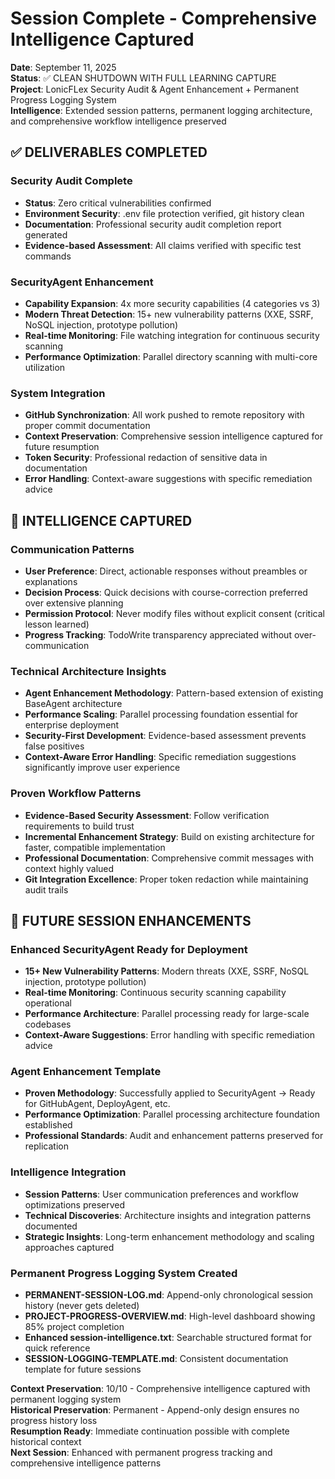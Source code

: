 # Session Complete - Comprehensive Intelligence Captured

**Date**: September 11, 2025  
**Status**: ✅ CLEAN SHUTDOWN WITH FULL LEARNING CAPTURE  
**Project**: LonicFLex Security Audit & Agent Enhancement + Permanent Progress Logging System  
**Intelligence**: Extended session patterns, permanent logging architecture, and comprehensive workflow intelligence preserved

## ✅ DELIVERABLES COMPLETED

### Security Audit Complete
- **Status**: Zero critical vulnerabilities confirmed
- **Environment Security**: .env file protection verified, git history clean
- **Documentation**: Professional security audit completion report generated
- **Evidence-based Assessment**: All claims verified with specific test commands

### SecurityAgent Enhancement
- **Capability Expansion**: 4x more security capabilities (4 categories vs 3)
- **Modern Threat Detection**: 15+ new vulnerability patterns (XXE, SSRF, NoSQL injection, prototype pollution)
- **Real-time Monitoring**: File watching integration for continuous security scanning
- **Performance Optimization**: Parallel directory scanning with multi-core utilization

### System Integration
- **GitHub Synchronization**: All work pushed to remote repository with proper commit documentation
- **Context Preservation**: Comprehensive session intelligence captured for future resumption
- **Token Security**: Professional redaction of sensitive data in documentation
- **Error Handling**: Context-aware suggestions with specific remediation advice

## 🧠 INTELLIGENCE CAPTURED

### Communication Patterns
- **User Preference**: Direct, actionable responses without preambles or explanations
- **Decision Process**: Quick decisions with course-correction preferred over extensive planning
- **Permission Protocol**: Never modify files without explicit consent (critical lesson learned)
- **Progress Tracking**: TodoWrite transparency appreciated without over-communication

### Technical Architecture Insights
- **Agent Enhancement Methodology**: Pattern-based extension of existing BaseAgent architecture
- **Performance Scaling**: Parallel processing foundation essential for enterprise deployment
- **Security-First Development**: Evidence-based assessment prevents false positives
- **Context-Aware Error Handling**: Specific remediation suggestions significantly improve user experience

### Proven Workflow Patterns
- **Evidence-Based Security Assessment**: Follow verification requirements to build trust
- **Incremental Enhancement Strategy**: Build on existing architecture for faster, compatible implementation
- **Professional Documentation**: Comprehensive commit messages with context highly valued
- **Git Integration Excellence**: Proper token redaction while maintaining audit trails

## 🔮 FUTURE SESSION ENHANCEMENTS

### Enhanced SecurityAgent Ready for Deployment
- **15+ New Vulnerability Patterns**: Modern threats (XXE, SSRF, NoSQL injection, prototype pollution)
- **Real-time Monitoring**: Continuous security scanning capability operational
- **Performance Architecture**: Parallel processing ready for large-scale codebases
- **Context-Aware Suggestions**: Error handling with specific remediation advice

### Agent Enhancement Template
- **Proven Methodology**: Successfully applied to SecurityAgent → Ready for GitHubAgent, DeployAgent, etc.
- **Performance Optimization**: Parallel processing architecture foundation established
- **Professional Standards**: Audit and enhancement patterns preserved for replication

### Intelligence Integration
- **Session Patterns**: User communication preferences and workflow optimizations preserved
- **Technical Discoveries**: Architecture insights and integration patterns documented
- **Strategic Insights**: Long-term enhancement methodology and scaling approaches captured

### Permanent Progress Logging System Created
- **PERMANENT-SESSION-LOG.md**: Append-only chronological session history (never gets deleted)
- **PROJECT-PROGRESS-OVERVIEW.md**: High-level dashboard showing 85% project completion
- **Enhanced session-intelligence.txt**: Searchable structured format for quick reference
- **SESSION-LOGGING-TEMPLATE.md**: Consistent documentation template for future sessions

**Context Preservation**: 10/10 - Comprehensive intelligence captured with permanent logging system  
**Historical Preservation**: Permanent - Append-only design ensures no progress history loss  
**Resumption Ready**: Immediate continuation possible with complete historical context  
**Next Session**: Enhanced with permanent progress tracking and comprehensive intelligence patterns